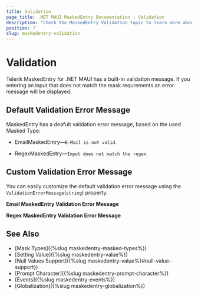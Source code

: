 ```yaml
---
title: Validation
page_title: .NET MAUI MaskedEntry Documentation | Validation
description: "Check the MaskedEntry Validation topic to learn more about the built-in validation error messages and how to define a custom error message"
position: 7
slug: maskedentry-validation
---
```


# Validation

Telerik MaskedEntry for .NET MAUI has a built-in validation message. If you entering an input that does not match the mask requrements an error message will be displayed.

## Default Validation Error Message

MaskedEntry has a deafult validation error message, based on the used Masked Type:

* EmailMaskedEntry&mdash;`E-Mail is not valid`.

* RegexMaskedEntry&mdash;`Input does not match the regex`.

## Custom Validation Error Message 

You can easily customize the default validation error message using the `ValidationErrorMessage`(`string`) property.

**Email MaskedEntry Validation Error Message**

<snippet id='emailmaskedentry-validationerrormessage-xaml' />

**Regex MaskedEntry Validation Error Message**

<snippet id='regexmaskedentry-validationerrormessage-xaml' />

## See Also

- [Mask Types]({%slug maskedentry-masked-types%})
- [Setting Value]({%slug maskedentry-value%})
- [Null Values Support]({%slug maskedentry-value%}#null-value-support})
- [Prompt Character]({%slug maskedentry-prompt-character%})
- [Events]({%slug maskedentry-events%})
- [Globalization]({%slug maskedentry-globalization%})
